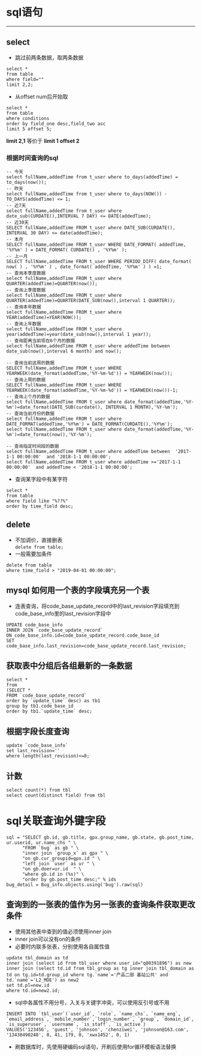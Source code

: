 
# sql语句  
***
##  select
* 跳过前两条数据，取两条数据
```  
select *  
from table  
where field=""
limit 2,2;  
```  
* 从offset num后开始取  
```  
select *  
from table  
where conditions  
order by field_one desc,field_two asc
limit 5 offset 5;  
```
**limit 2,1**  等价于   **limit 1 offset 2**  
### 根据时间查询的sql
```  
-- 今天    
select fullName,addedTime from t_user where to_days(addedTime) = to_days(now());   
-- 昨天    
select fullName,addedTime from t_user where to_days(NOW()) - TO_DAYS(addedTime) <= 1;    
-- 近7天    
select fullName,addedTime from t_user where date_sub(CURDATE(),INTERVAL 7 DAY) <= DATE(addedTime);    
-- 近30天    
SELECT fullName,addedTime FROM t_user where DATE_SUB(CURDATE(), INTERVAL 30 DAY) <= date(addedTime);  
-- 本月    
SELECT fullName,addedTime FROM t_user WHERE DATE_FORMAT( addedTime, '%Y%m' ) = DATE_FORMAT( CURDATE() , '%Y%m' );  
-- 上一月    
SELECT fullName,addedTime FROM t_user WHERE PERIOD_DIFF( date_format( now( ) , '%Y%m' ) , date_format( addedTime, '%Y%m' ) ) =1;   
-- 查询本季度数据    
select fullName,addedTime FROM t_user where QUARTER(addedTime)=QUARTER(now());   
-- 查询上季度数据    
select fullName,addedTime FROM t_user where QUARTER(addedTime)=QUARTER(DATE_SUB(now(),interval 1 QUARTER));    
-- 查询本年数据    
select fullName,addedTime FROM t_user where YEAR(addedTime)=YEAR(NOW());    
-- 查询上年数据    
select fullName,addedTime FROM t_user where year(addedTime)=year(date_sub(now(),interval 1 year));    
-- 查询距离当前现在6个月的数据    
select fullName,addedTime FROM t_user where addedTime between date_sub(now(),interval 6 month) and now();    
  
-- 查询当前这周的数据    
SELECT fullName,addedTime FROM t_user WHERE YEARWEEK(date_format(addedTime,'%Y-%m-%d')) = YEARWEEK(now());    
-- 查询上周的数据    
SELECT fullName,addedTime FROM t_user WHERE YEARWEEK(date_format(addedTime,'%Y-%m-%d')) = YEARWEEK(now())-1;    
-- 查询上个月的数据     
select fullName,addedTime FROM t_user where date_format(addedTime,'%Y-%m')=date_format(DATE_SUB(curdate(), INTERVAL 1 MONTH),'%Y-%m');   
-- 查询当前月份的数据  
select fullName,addedTime FROM t_user where DATE_FORMAT(addedTime,'%Y%m') = DATE_FORMAT(CURDATE(),'%Y%m');  
select fullName,addedTime FROM t_user where date_format(addedTime,'%Y-%m')=date_format(now(),'%Y-%m');   
  
-- 查询指定时间段的数据  
select fullName,addedTime FROM t_user where addedTime between  '2017-1-1 00:00:00'  and '2018-1-1 00:00:00';     
select fullName,addedTime FROM t_user where addedTime >='2017-1-1 00:00:00'  and addedTime < '2018-1-1 00:00:00';  
```


* 查询某字段中有某字符  
```  
select *  
from table  
where field like "%??%"  
order by time_field desc;
```



## delete  
* 不加调价，直接删表  
`delete from table;`  
* 一般需要加条件  
```  
delete from table 
where time_field > "2019-04-01 00:00:00";
```

## mysql 如何用一个表的字段填充另一个表  
* 连表查询，将code_base_update_record中的last_revision字段填充到code_base_info里的last_revision字段中
```  
UPDATE code_base_info 
INNER JOIN `code_base_update_record`
ON code_base_info.id=code_base_update_record.code_base_id
SET code_base_info.last_revision=code_base_update_record.last_revision;  
```
 
 ## 获取表中分组后各组最新的一条数据
 ```  
 select *
from
(SELECT *
FROM `code_base_update_record`
order by `update_time` desc) as tb1
group by tb1.code_base_id
order by tb1.`update_time` desc;  
```  

## 根据字段长度查询  
```  
update `code_base_info` 
set last_revision=''
where length(last_revision)<=8;
```

## 计数  
`select count(*) from tbl`  
`select count(distinct field) from tbl`

# sql关联查询外键字段  
```  
sql = "SELECT gb.id, gb.title, gpx.group_name, gb.state, gb.post_time, ur.userid, ur.name_chs " \
      "FROM `bug` as gb " \
      "inner join `group_x` as gpx " \
      "on gb.cur_groupid=gpx.id " \
      "left join `user` as ur " \
      "on gb.doer=ur.id  " \
      "where gb.id in (%s)" \
      "order by gb.post_time desc;" % ids
bug_detail = Bug_info.objects.using('bug').raw(sql)
```

## 查询到的一张表的值作为另一张表的查询条件获取更改条件  
* 使用其他表中查到的值必须使用inner join  
* inner join可以没有on的条件  
* 必要时内联多张表，分别使用各自属性值
```  
update tbl_domain as td 
inner join (select id from tbl_user where user_id="q00391896") as new 
inner join (select td.id from tbl_group as tg inner join tbl_domain as td on tg.id=td.group_id where tg.`name`='产品二部 基站公共' and td.`name`='L2_MDE') as new2 
set td.pl=new.id 
where td.id=new2.id;
```  

* sql中各属性不用分号，入关与关键字冲突，可以使用反引号或不用  
```  
INSERT INTO `tbl_user`(`user_id`, `role`, `name_chs`, `name_eng`, `email_address`, `mobile_number`,`login_number`, `group`, `domain_id`, `is_superuser`, `username`, `is_staff`, `is_active`)
VALUES('123456', 'guest', 'johnson', 'chenziwei', 'johnson@163.com', '13438490248', 0, 41, 179, 0, 'xwx1452', 0, 1)
```  
* 刷数据库时，先使用硬编码sql语句，开刷后使用for循环模板语法替换









